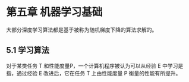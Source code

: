 # 第五章 机器学习基础 

大部分深度学习算法都是基于被称为随机梯度下降的算法求解的。 

## 5.1 学习算法 

对于某类任务 T 和性能度量P，一个计算机程序被认为可以从经验 E 中学习是指，通过经验 E 改进后，它在任务 T 上由性能度量 P 衡量的性能有所提升。 

